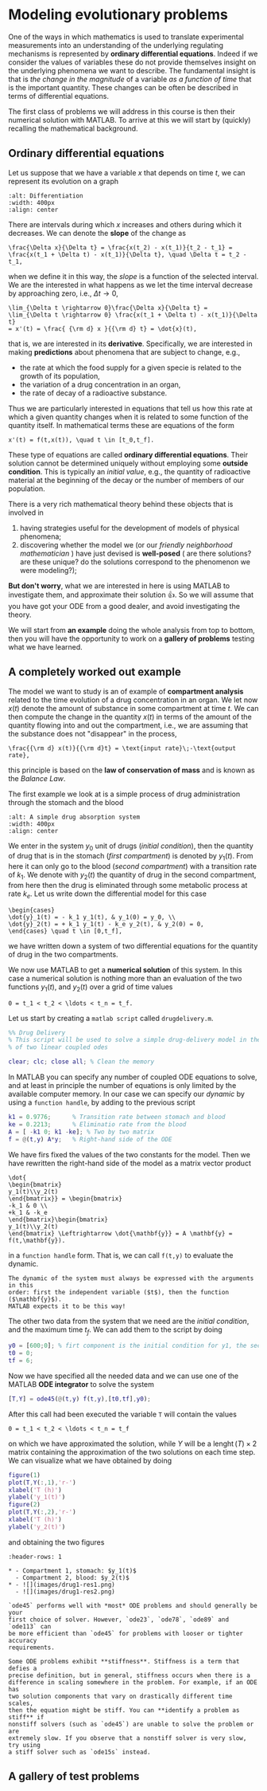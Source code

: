# Modeling evolutionary problems

One of the ways in which mathematics is used to translate experimental
measurements into an understanding of the underlying regulating mechanisms is
represented by **ordinary differential equations**. Indeed if we consider the
values of variables these do not provide themselves insight on the underlying
phenomena we want to describe. The fundamental insight is that is *the change
in the magnitude* of a variable *as a function of time* that is the important
quantity. These changes can be often be described in terms of differential
equations.

The first class of problems we will address in this course is then their
numerical solution with MATLAB. To arrive at this we will start by (quickly)
recalling the mathematical background.

## Ordinary differential equations

Let us suppose that we have a variable $x$ that depends on time $t$, we can
represent its evolution on a graph
```{image} images/differentiation.png
:alt: Differentiation
:width: 400px
:align: center
```
There are intervals during which $x$ increases and others during which it
decreases. We can denote the **slope** of the change as
```{math}
\frac{\Delta x}{\Delta t} = \frac{x(t_2) - x(t_1)}{t_2 - t_1} =
\frac{x(t_1 + \Delta t) - x(t_1)}{\Delta t}, \quad \Delta t = t_2 - t_1,
```
when we define it in this way, the *slope* is a function of the selected
interval.  We are the interested in what happens as we let the time interval
decrease by approaching zero, i.e., $\Delta t \rightarrow 0$,
```{math}
\lim_{\Delta t \rightarrow 0}\frac{\Delta x}{\Delta t} =
\lim_{\Delta t \rightarrow 0} \frac{x(t_1 + \Delta t) - x(t_1)}{\Delta t}
= x'(t) = \frac{ {\rm d} x }{{\rm d} t} = \dot{x}(t),
```
that is, we are interested in its **derivative**. Specifically, we are
interested in making **predictions** about phenomena that are
subject to change, e.g.,
- the rate at which the food supply for a given specie is related to the growth
of its population,
- the variation of a drug concentration in an organ,
- the rate of decay of a radioactive substance.

Thus we are particularly interested in equations that tell us how
this rate at which a given quantity changes when it is related to some
function of the quantity itself. In mathematical terms these are equations
of the form
```{math}
x'(t) = f(t,x(t)), \quad t \in [t_0,t_f].
```
These type of equations are called **ordinary differential equations**. Their
solution cannot be determined uniquely without employing some
**outside condition**. This is typically an *initial value*, e.g., the quantity
of radioactive material at the beginning of the decay or the number of members
of our population.

There is a very rich mathematical theory behind these objects that is involved
in
1. having strategies useful for the development of models of physical phenomena;
2. discovering whether the model we (or our *friendly neighborhood
  mathematician* ) have just devised is **well-posed** ( are there solutions?
    are these unique? do the solutions correspond to the phenomenon we were
    modeling?);

**But don't worry**, what we are interested in here is using MATLAB to
investigate them, and approximate their solution 👍. So we will assume that you
have got your ODE from a good dealer, and avoid investigating the theory.

We will start from **an example** doing the whole analysis from top to bottom,
then you will have the opportunity to work on a **gallery of problems** testing
what we have learned.

## A completely worked out example

The model we want to study is an of example of **compartment analysis** related
to the time evolution of a drug concentration in an organ. We let now $x(t)$
denote the amount of substance in some compartment at time $t$. We can then
compute the change in the quantity $x(t)$ in terms of the amount of
the quantity flowing into and out the compartment, i.e., we are assuming that
the substance does not "disappear" in the process,
```{math}
\frac{{\rm d} x(t)}{{\rm d}t} = \text{input rate}\;-\text{output rate},
```
this principle is based on the **law of conservation of mass** and is known as
the *Balance Law*.

The first example we look at is a simple process of drug administration through
the stomach and the blood
```{image} images/drug1.png
:alt: A simple drug absorption system
:width: 400px
:align: center
```
We enter in the system $y_0$ unit of drugs (*initial condition*), then the
quantity of drug that is in the stomach (*first compartment*) is denoted by
$y_1(t)$. From here it can only go to the blood (*second compartment*) with
a transition rate of $k_1$. We denote with $y_2(t)$ the quantity of drug in
the second compartment, from here then the drug is eliminated through some
metabolic process at rate $k_e$. Let us write down the differential model
for this case
```{math}
\begin{cases}
\dot{y}_1(t) = - k_1 y_1(t), & y_1(0) = y_0, \\
\dot{y}_2(t) = + k_1 y_1(t) - k_e y_2(t), & y_2(0) = 0,
\end{cases} \quad t \in [0,t_f],
```
we have written down a system of two differential equations for the quantity of
drug in the two compartments.

We now use MATLAB to get a **numerical solution** of this system. In this case
a numerical solution is nothing more than an evaluation of the two functions
$y_1(t)$, and $y_2(t)$ over a grid of time values
```{math}
0 = t_1 < t_2 < \ldots < t_n = t_f.
```

Let us start by creating a `matlab script` called `drugdelivery.m`.
```matlab
%% Drug Delivery
% This script will be used to solve a simple drug-delivery model in the form
% of two linear coupled odes

clear; clc; close all; % Clean the memory
```
In MATLAB you can specify any number of coupled ODE equations to solve, and
at least in principle the number of equations is only limited by the available
computer memory. In our case we can specify our *dynamic* by using a `function
handle`, by adding to the previous script
```matlab
k1 = 0.9776;      % Transition rate between stomach and blood
ke = 0.2213;      % Eliminatio rate from the blood
A = [ -k1 0; k1 -ke]; % Two by two matrix
f = @(t,y) A*y;   % Right-hand side of the ODE
```
We have firs fixed the values of the two constants for the model. Then we
have rewritten the right-hand side of the model as a matrix vector product
```{math}
\dot{
\begin{bmatrix}
y_1(t)\\y_2(t)
\end{bmatrix}} = \begin{bmatrix}
-k_1 & 0 \\
+k_1 & -k_e
\end{bmatrix}\begin{bmatrix}
y_1(t)\\y_2(t)
\end{bmatrix} \Leftrightarrow \dot{\mathbf{y}} = A \mathbf{y} = f(t,\mathbf{y}).
```
in a `function handle` form. That is, we can call `f(t,y)` to evaluate the
dynamic.
```{warning}
The dynamic of the system must always be expressed with the arguments in this
order: first the independent variable ($t$), then the function ($\mathbf{y}$).
MATLAB expects it to be this way!
```
The other two data from the system that we need are the *initial condition*,
and the maximum time $t_f$. We can add them to the script by doing
```matlab
y0 = [600;0]; % firt component is the initial condition for y1, the second for y2
t0 = 0;
tf = 6;
```
Now we have specified all the needed data and we can use one of the MATLAB
**ODE integrator** to solve the system
```matlab
[T,Y] = ode45(@(t,y) f(t,y),[t0,tf],y0);
```
After this call had been executed the variable `T` will contain the values
```{math}
0 = t_1 < t_2 < \ldots < t_n = t_f
```
on which we have approximated the solution, while $Y$ will be a
$\operatorname{lenght}(T) \times 2$ matrix containing the approximation of the
two solutions on each time step. We can visualize what we have obtained by
doing
```matlab
figure(1)
plot(T,Y(:,1),'r-')
xlabel('T (h)')
ylabel('y_1(t)')
figure(2)
plot(T,Y(:,2),'r-')
xlabel('T (h)')
ylabel('y_2(t)')
```
and obtaining the two figures
````{list-table} Simple drug delivery solutions
:header-rows: 1

* - Compartment 1, stomach: $y_1(t)$
  - Compartment 2, blood: $y_2(t)$
* - ![](images/drug1-res1.png)
  - ![](images/drug1-res2.png)
````
```{tip}
`ode45` performs well with *most* ODE problems and should generally be your
first choice of solver. However, `ode23`, `ode78`, `ode89` and `ode113` can
be more efficient than `ode45` for problems with looser or tighter accuracy
requirements.

Some ODE problems exhibit **stiffness**. Stiffness is a term that defies a
precise definition, but in general, stiffness occurs when there is a
difference in scaling somewhere in the problem. For example, if an ODE has
two solution components that vary on drastically different time scales,
then the equation might be stiff. You can **identify a problem as stiff** if
nonstiff solvers (such as `ode45`) are unable to solve the problem or are
extremely slow. If you observe that a nonstiff solver is very slow, try using
a stiff solver such as `ode15s` instead. 
```


## A gallery of test problems
